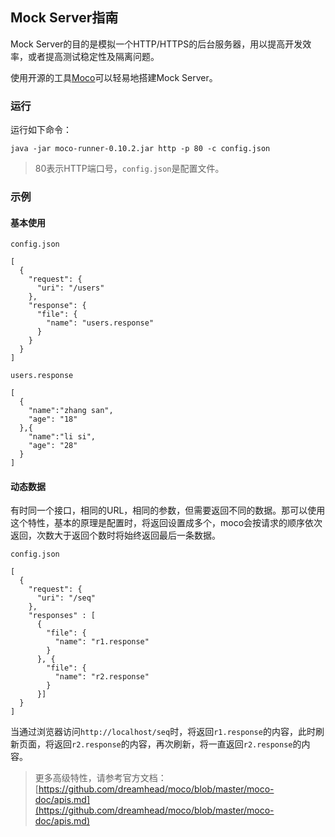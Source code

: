 ## Mock Server指南

Mock Server的目的是模拟一个HTTP/HTTPS的后台服务器，用以提高开发效率，或者提高测试稳定性及隔离问题。

使用开源的工具[Moco](https://github.com/dreamhead/moco)可以轻易地搭建Mock Server。

### 运行

运行如下命令：

```
java -jar moco-runner-0.10.2.jar http -p 80 -c config.json
```
>80表示HTTP端口号，`config.json`是配置文件。

### 示例
#### 基本使用
`config.json`

```
[
  {
    "request": {
      "uri": "/users"
    },
    "response": {
      "file": {
        "name": "users.response"
      }
    }
  }
]

```

`users.response`

```
[
  {
    "name":"zhang san",
    "age": "18"
  },{
    "name":"li si",
    "age": "28"
  }
]

```

#### 动态数据
有时同一个接口，相同的URL，相同的参数，但需要返回不同的数据。那可以使用这个特性，基本的原理是配置时，将返回设置成多个，moco会按请求的顺序依次返回，次数大于返回个数时将始终返回最后一条数据。

`config.json`

```
[
  {
    "request": {
      "uri": "/seq"
    },
    "responses" : [
      {
        "file": {
          "name": "r1.response"
        }
      }, {
        "file": {
          "name": "r2.response"
        }
      }]
  }
]
```

当通过浏览器访问`http://localhost/seq`时，将返回`r1.response`的内容，此时刷新页面，将返回`r2.response`的内容，再次刷新，将一直返回`r2.response`的内容。

>更多高级特性，请参考官方文档：[https://github.com/dreamhead/moco/blob/master/moco-doc/apis.md](https://github.com/dreamhead/moco/blob/master/moco-doc/apis.md)
